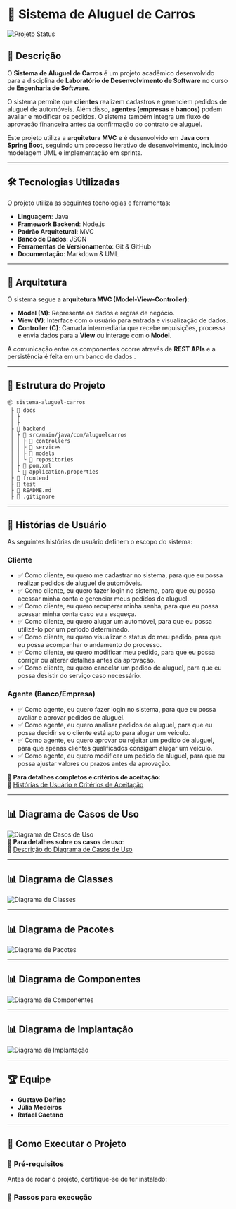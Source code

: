 # 🚗 Sistema de Aluguel de Carros  

![Projeto Status](https://img.shields.io/badge/status-em%20desenvolvimento-yellow)  

## 📖 Descrição  

O **Sistema de Aluguel de Carros** é um projeto acadêmico desenvolvido para a disciplina de **Laboratório de Desenvolvimento de Software** no curso de **Engenharia de Software**.  

O sistema permite que **clientes** realizem cadastros e gerenciem pedidos de aluguel de automóveis. Além disso, **agentes (empresas e bancos)** podem avaliar e modificar os pedidos. O sistema também integra um fluxo de aprovação financeira antes da confirmação do contrato de aluguel.  

Este projeto utiliza a **arquitetura MVC** e é desenvolvido em **Java com Spring Boot**, seguindo um processo iterativo de desenvolvimento, incluindo modelagem UML e implementação em sprints.  

---

## 🛠️ Tecnologias Utilizadas  

O projeto utiliza as seguintes tecnologias e ferramentas:  

- **Linguagem**: Java  
- **Framework Backend**: Node.js 
- **Padrão Arquitetural**: MVC  
- **Banco de Dados**: JSON   
- **Ferramentas de Versionamento**: Git & GitHub  
- **Documentação**: Markdown & UML  

---

## 🎯 Arquitetura  

O sistema segue a **arquitetura MVC (Model-View-Controller)**:  

- **Model (M)**: Representa os dados e regras de negócio.  
- **View (V)**: Interface com o usuário para entrada e visualização de dados.  
- **Controller (C)**: Camada intermediária que recebe requisições, processa e envia dados para a **View** ou interage com o **Model**.  

A comunicação entre os componentes ocorre através de **REST APIs** e a persistência é feita em um banco de dados .  

---

## 📂 Estrutura do Projeto  
```
📦 sistema-aluguel-carros  
 ├ 📂 docs             
 │ ├     
 │ ├     
 ├ 📂 backend             
 │ ├ 📂 src/main/java/com/aluguelcarros  
 │ │ ├ 📂 controllers    
 │ │ ├ 📂 services       
 │ │ ├ 📂 models        
 │ │ └ 📂 repositories   
 │ ├ 📝 pom.xml           
 │ └ 📝 application.properties 
 ├ 📂 frontend           
 ├ 📂 test               
 ├ 📝 README.md         
 ├ 📝 .gitignore             
```
---

## 📌 Histórias de Usuário  

As seguintes histórias de usuário definem o escopo do sistema:  

### **Cliente**
- ✅ Como cliente, eu quero me cadastrar no sistema, para que eu possa realizar pedidos de aluguel de automóveis.
- ✅ Como cliente, eu quero fazer login no sistema, para que eu possa acessar minha conta e gerenciar meus pedidos de aluguel.
- ✅ Como cliente, eu quero recuperar minha senha, para que eu possa acessar minha conta caso eu a esqueça.
- ✅ Como cliente, eu quero alugar um automóvel, para que eu possa utilizá-lo por um período determinado.
- ✅ Como cliente, eu quero visualizar o status do meu pedido, para que eu possa acompanhar o andamento do processo.
- ✅ Como cliente, eu quero modificar meu pedido, para que eu possa corrigir ou alterar detalhes antes da aprovação.
- ✅ Como cliente, eu quero cancelar um pedido de aluguel, para que eu possa desistir do serviço caso necessário.

### **Agente (Banco/Empresa)**
- ✅ Como agente, eu quero fazer login no sistema, para que eu possa avaliar e aprovar pedidos de aluguel.
- ✅ Como agente, eu quero analisar pedidos de aluguel, para que eu possa decidir se o cliente está apto para alugar um veículo.
- ✅ Como agente, eu quero aprovar ou rejeitar um pedido de aluguel, para que apenas clientes qualificados consigam alugar um veículo.
- ✅ Como agente, eu quero modificar um pedido de aluguel, para que eu possa ajustar valores ou prazos antes da aprovação.

📌 **Para detalhes completos e critérios de aceitação:**  
🔗 [Histórias de Usuário e Critérios de Aceitação](./Docs/historias_de_usuario.md)

---

## 📊 Diagrama de Casos de Uso  

![Diagrama de Casos de Uso](Docs/LAB02-Diagrama-Casos-de-Uso.png)  
📌 **Para detalhes sobre os casos de uso**:  
🔗 [Descrição do Diagrama de Casos de Uso](Docs/casos_de_uso.md)

---

## 📊 Diagrama de Classes  
![Diagrama de Classes](Docs/LAB02-Diagram-de-Classes.png)  

---

## 📊 Diagrama de Pacotes  

![Diagrama de Pacotes](Docs/Diagrama-de-Pacotes.png)  

---

## 📊 Diagrama de Componentes

![Diagrama de Componentes](Docs/LAB02-Diagrama-de-Componentes..png)

---

## 📊 Diagrama de Implantação

![Diagrama de Implantação](Docs/LAB02-Diagrama-de-Implantaçao..png)

---

## 🏆 Equipe  

- **Gustavo Delfino** 
- **Júlia Medeiros** 
- **Rafael Caetano** 

---

## 🚀 Como Executar o Projeto  

### 📌 **Pré-requisitos**  
Antes de rodar o projeto, certifique-se de ter instalado:   

### 📌 **Passos para execução**  
